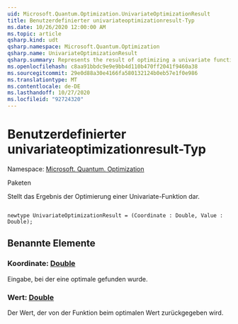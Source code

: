 ```yaml
---
uid: Microsoft.Quantum.Optimization.UnivariateOptimizationResult
title: Benutzerdefinierter univariateoptimizationresult-Typ
ms.date: 10/26/2020 12:00:00 AM
ms.topic: article
qsharp.kind: udt
qsharp.namespace: Microsoft.Quantum.Optimization
qsharp.name: UnivariateOptimizationResult
qsharp.summary: Represents the result of optimizing a univariate function.
ms.openlocfilehash: c8aa91bbdc9e9e9bb4d110b470ff2041f9460a38
ms.sourcegitcommit: 29e0d88a30e4166fa580132124b0eb57e1f0e986
ms.translationtype: MT
ms.contentlocale: de-DE
ms.lasthandoff: 10/27/2020
ms.locfileid: "92724320"
---
```

# <a name="univariateoptimizationresult-user-defined-type"></a>Benutzerdefinierter univariateoptimizationresult-Typ

Namespace: [Microsoft. Quantum. Optimization](xref:Microsoft.Quantum.Optimization)

Paketen [](https://nuget.org/packages/)


Stellt das Ergebnis der Optimierung einer Univariate-Funktion dar.

```qsharp

newtype UnivariateOptimizationResult = (Coordinate : Double, Value : Double);
```



## <a name="named-items"></a>Benannte Elemente

### <a name="coordinate--double"></a>Koordinate: [Double](xref:microsoft.quantum.lang-ref.double)

Eingabe, bei der eine optimale gefunden wurde.
### <a name="value--double"></a>Wert: [Double](xref:microsoft.quantum.lang-ref.double)

Der Wert, der von der Funktion beim optimalen Wert zurückgegeben wird.
